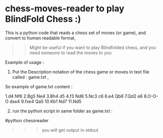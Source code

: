# chess-moves-reader  to play BlindFold Chess :) 

This is a python code that reads a chess set of moves (or game),  and convert to human readable format,

>> Might be useful if you want to play Blindfolded chess, and you need someone to read the moves to you 


Example of usage :

1) Put the Description notation of the chess game or moves in text file called : game.txt ,

So example of game.txt content : 

1.d4 Nf6 2.Bg5 Ne4 3.Bh4 d5 4.f3 Nd6 5.Nc3 c6 6.e4 Qb6 7.Qd2 e6 8.O-O-O dxe4 9.fxe4 Qa5 10.Kb1 Nd7 11.Nd5

2) run the python script in same folder as game.txt :

#python chessreader

>>> you will get output in stdout
